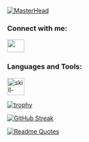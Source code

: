 [![MasterHead]([your-image-link](https://media4.giphy.com/media/v1.Y2lkPTc5MGI3NjExNXEwOXltMWV0NzgxcG45NXBpYXQzZ3E3NTBzdmdhc3g2MWMzcjllcyZlcD12MV9pbnRlcm5hbF9naWZfYnlfaWQmY3Q9Zw/3o7TKSx0g7RqRniGFG/giphy.gif))]([your-GitHub-link](https://github.com/anujhsrsaini/))

<h3 align="left">Connect with me:</h3>
<p align="left">
<a href="https://www.linkedin.com/in/anuj-saini-7230a0257/" target="blank"><img align="center" src="social-icon-url" alt="" height="30" width="40"/></a>
</p>

<h3 align="left">Languages and Tools:</h3>
<p align="left"> 
<a href="skill-url" target="_blank"><img src="skill-icon-url" alt="skill-name" width="40" height="40"/> </a>
</p>

[![trophy](https://github-profile-trophy.vercel.app/?username=anujhsrsaini)](https://github.com/ryo-ma/github-profile-trophy)

[![GitHub Streak](https://github-readme-streak-stats.herokuapp.com/?user=anujhsrsaini)](https://git.io/streak-stats)

[![Readme Quotes](https://quotes-github-readme.vercel.app/api?type=horizontal&theme=dark)](https://github.com/piyushsuthar/github-readme-quotes)
